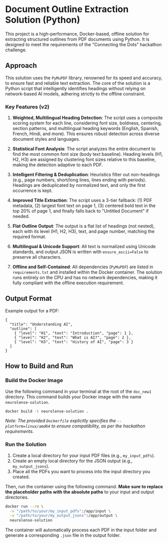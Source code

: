 # Document Outline Extraction Solution (Python)

This project is a high-performance, Docker-based, offline solution for extracting structured outlines from PDF documents using Python. It is designed to meet the requirements of the "Connecting the Dots" hackathon challenge.

## Approach

This solution uses the `PyMuPDF` library, renowned for its speed and accuracy, to ensure fast and reliable text extraction. The core of the solution is a Python script that intelligently identifies headings without relying on network-based AI models, adhering strictly to the offline constraint.

### Key Features (v2)

1.  **Weighted, Multilingual Heading Detection**: The script uses a composite scoring system for each line, considering font size, boldness, centering, section patterns, and multilingual heading keywords (English, Spanish, French, Hindi, and more). This ensures robust detection across diverse document styles and languages.

2.  **Statistical Font Analysis**: The script analyzes the entire document to find the most common font size (body text baseline). Heading levels (H1, H2, H3) are assigned by clustering font sizes relative to this baseline, making the detection adaptive to each PDF.

3.  **Intelligent Filtering & Deduplication**: Heuristics filter out non-headings (e.g., page numbers, short/long lines, lines ending with periods). Headings are deduplicated by normalized text, and only the first occurrence is kept.

4.  **Improved Title Extraction**: The script uses a 3-tier fallback: (1) PDF metadata, (2) largest font text on page 1, (3) centered bold text in the top 20% of page 1, and finally falls back to "Untitled Document" if needed.

5.  **Flat Outline Output**: The output is a flat list of headings (not nested), each with its level (H1, H2, H3), text, and page number, matching the required format.

6.  **Multilingual & Unicode Support**: All text is normalized using Unicode standards, and output JSON is written with `ensure_ascii=False` to preserve all characters.

7.  **Offline and Self-Contained**: All dependencies (`PyMuPDF`) are listed in `requirements.txt` and installed within the Docker container. The solution runs entirely on the CPU and has no network dependencies, making it fully compliant with the offline execution requirement.

## Output Format

Example output for a PDF:

```
{
  "title": "Understanding AI",
  "outline": [
    { "level": "H1", "text": "Introduction", "page": 1 },
    { "level": "H2", "text": "What is AI?", "page": 2 },
    { "level": "H3", "text": "History of AI", "page": 3 }
  ]
}
```

## How to Build and Run

### Build the Docker Image

Use the following command in your terminal at the root of the `doc_new1` directory. This command builds your Docker image with the name `neurolense-solution`.

```sh
docker build -t neurolense-solution .
```
*Note: The provided `Dockerfile` explicitly specifies the `--platform=linux/amd64` to ensure compatibility, as per the hackathon requirements.*

### Run the Solution

1.  Create a local directory for your input PDF files (e.g., `my_input_pdfs`).
2.  Create an empty local directory for the JSON output (e.g., `my_output_jsons`).
3.  Place all the PDFs you want to process into the input directory you created.

Then, run the container using the following command. **Make sure to replace the placeholder paths with the absolute paths** to your input and output directories.

```sh
docker run --rm \
  -v "/path/to/your/my_input_pdfs":/app/input \
  -v "/path/to/your/my_output_jsons":/app/output \
  neurolense-solution
```

The container will automatically process each PDF in the input folder and generate a corresponding `.json` file in the output folder.
